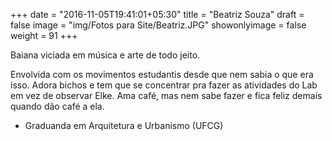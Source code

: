 +++
date = "2016-11-05T19:41:01+05:30"
title = "Beatriz Souza"
draft = false
image = "img/Fotos para Site/Beatriz.JPG"
showonlyimage = false
weight = 91
+++

Baiana viciada em música e arte de todo jeito.

<!--more-->

Envolvida com os movimentos estudantis desde que nem sabia o que era isso. Adora bichos e tem que se concentrar pra fazer as atividades do Lab em vez de observar Elke. Ama café, mas nem sabe fazer e fica feliz demais quando dão café a ela.

* Graduanda em Arquitetura e Urbanismo (UFCG)
